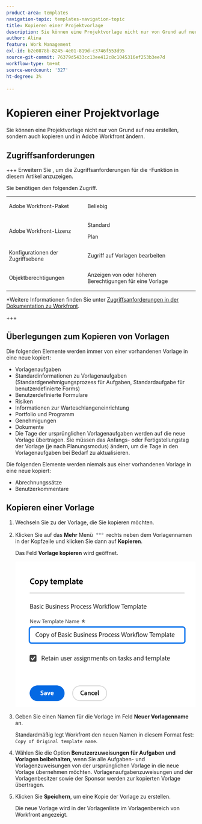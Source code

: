 ```yaml
---
product-area: templates
navigation-topic: templates-navigation-topic
title: Kopieren einer Projektvorlage
description: Sie können eine Projektvorlage nicht nur von Grund auf neu erstellen, sondern auch kopieren und ändern.
author: Alina
feature: Work Management
exl-id: b2e0878b-8245-4e01-819d-c3746f553d95
source-git-commit: 76379d5433cc13ee412c8c1045316ef253b3ee7d
workflow-type: tm+mt
source-wordcount: '327'
ht-degree: 3%

---
```


# Kopieren einer Projektvorlage

<!--Audited: 5/2025-->

Sie können eine Projektvorlage nicht nur von Grund auf neu erstellen, sondern auch kopieren und in Adobe Workfront ändern.

## Zugriffsanforderungen

+++ Erweitern Sie , um die Zugriffsanforderungen für die -Funktion in diesem Artikel anzuzeigen. 

Sie benötigen den folgenden Zugriff.

<table style="table-layout:auto"> 
 <col> 
 <col> 
 <tbody> 
  <tr> 
   <td role="rowheader">Adobe Workfront-Paket</td> 
   <td> <p>Beliebig </p> </td> 
  </tr> 
  <tr> 
   <td role="rowheader">Adobe Workfront-Lizenz</td> 
   <td><p>Standard</p> 
   <p>Plan</p> </td> 
  </tr> 
  <tr> 
   <td role="rowheader">Konfigurationen der Zugriffsebene</td> 
   <td> <p>Zugriff auf Vorlagen bearbeiten</p> </td> 
  </tr> 
  <tr> 
   <td role="rowheader">Objektberechtigungen</td> 
   <td> <p>Anzeigen von oder höheren Berechtigungen für eine Vorlage</p>  </td> 
  </tr> 
 </tbody> 
</table>

*Weitere Informationen finden Sie unter [Zugriffsanforderungen in der Dokumentation zu Workfront](/help/quicksilver/administration-and-setup/add-users/access-levels-and-object-permissions/access-level-requirements-in-documentation.md).

+++

<!--Old:

 <col> 
 <col> 
 <tbody> 
  <tr> 
   <td role="rowheader">Adobe Workfront plan</td> 
   <td> <p>Any </p> </td> 
  </tr> 
  <tr> 
   <td role="rowheader">Adobe Workfront license*</td> 
   <td><p>New: Standard</p> 
   <p>Current: Plan </p> </td> 
  </tr> 
  <tr> 
   <td role="rowheader">Access level configurations</td> 
   <td> <p>Edit access to Templates</p> </td> 
  </tr> 
  <tr> 
   <td role="rowheader">Object permissions</td> 
   <td> <p>View or higher permissions to a template</p>  </td> 
  </tr> 
 </tbody> 
</table>-->

## Überlegungen zum Kopieren von Vorlagen

Die folgenden Elemente werden immer von einer vorhandenen Vorlage in eine neue kopiert:

* Vorlagenaufgaben
* Standardinformationen zu Vorlagenaufgaben (Standardgenehmigungsprozess für Aufgaben, Standardaufgabe für benutzerdefinierte Forms)
* Benutzerdefinierte Formulare
* Risiken
* Informationen zur Warteschlangeneinrichtung
* Portfolio und Programm
* Genehmigungen
* Dokumente
* Die Tage der ursprünglichen Vorlagenaufgaben werden auf die neue Vorlage übertragen. Sie müssen das Anfangs- oder Fertigstellungstag der Vorlage (je nach Planungsmodus) ändern, um die Tage in den Vorlagenaufgaben bei Bedarf zu aktualisieren.

Die folgenden Elemente werden niemals aus einer vorhandenen Vorlage in eine neue kopiert:

* Abrechnungssätze
* Benutzerkommentare

## Kopieren einer Vorlage

<!--ensure steps and casing on the fields and buttons is accurate with unshim-->

1. Wechseln Sie zu der Vorlage, die Sie kopieren möchten.
1. Klicken Sie auf das **Mehr** Menü ![Mehr](assets/more-icon.png) rechts neben dem Vorlagennamen in der Kopfzeile und klicken Sie dann auf **Kopieren**.

   Das Feld **Vorlage kopieren** wird geöffnet.

   ![Feld „Vorlage kopieren“](assets/copy-template-box.png)

1. Geben Sie einen Namen für die Vorlage im Feld **Neuer Vorlagenname** an.

   Standardmäßig legt Workfront den neuen Namen in diesem Format fest: `Copy of Original template name`.

1. Wählen Sie die Option **Benutzerzuweisungen für Aufgaben und Vorlagen beibehalten**, wenn Sie alle Aufgaben- und Vorlagenzuweisungen von der ursprünglichen Vorlage in die neue Vorlage übernehmen möchten. Vorlagenaufgabenzuweisungen und der Vorlagenbesitzer sowie der Sponsor werden zur kopierten Vorlage übertragen.
1. Klicken Sie **Speichern**, um eine Kopie der Vorlage zu erstellen.

   Die neue Vorlage wird in der Vorlagenliste im Vorlagenbereich von Workfront angezeigt.
